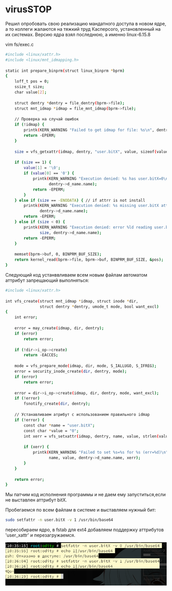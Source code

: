 # virusSTOP


Решил опробовать свою реализацию мандатного доступа в новом ядре, а то коллеги жалаются на тяжкий труд Касперсого, установленный на их системах. Версию ядра взял последнюю, а именно linux-6.15.8

vim fs/exec.c
```bash
#include <linux/xattr.h>
#include <linux/mnt_idmapping.h>

static int prepare_binprm(struct linux_binprm *bprm)
{
    loff_t pos = 0;
    ssize_t size;
    char value[2];
    
    struct dentry *dentry = file_dentry(bprm->file);
    struct mnt_idmap *idmap = file_mnt_idmap(bprm->file);

    // Проверка на случай ошибок
    if (!idmap) {
        printk(KERN_WARNING "Failed to get idmap for file: %s\n", dentry->d_name.name);
        return -EPERM;
    }

    size = vfs_getxattr(idmap, dentry, "user.bitX", value, sizeof(value) - 1);
    
    if (size == 1) {
        value[1] = '\0';
        if (value[0] == '0') {
            printk(KERN_WARNING "Execution denied: %s has user.bitX=0\n",
                   dentry->d_name.name);
            return -EPERM;
        }
    } else if (size == -ENODATA) { // if attrr is not install
        printk(KERN_WARNING "Execution denied: %s missing user.bitX attribute\n",
               dentry->d_name.name);
        return -EPERM;
    } else if (size < 0) {
        printk(KERN_WARNING "Execution denied: error %ld reading user.bitX for %s\n",
               size, dentry->d_name.name);
        return -EPERM;
    }
    
    memset(bprm->buf, 0, BINPRM_BUF_SIZE);
    return kernel_read(bprm->file, bprm->buf, BINPRM_BUF_SIZE, &pos);
}
```

Следующий код устанввливаем всем новым файлам автоматом аттрибут запрещающий выполняться:

```bash
#include <linux/xattr.h>

int vfs_create(struct mnt_idmap *idmap, struct inode *dir,
               struct dentry *dentry, umode_t mode, bool want_excl)
{
    int error;

    error = may_create(idmap, dir, dentry);
    if (error)
        return error;

    if (!dir->i_op->create)
        return -EACCES;

    mode = vfs_prepare_mode(idmap, dir, mode, S_IALLUGO, S_IFREG);
    error = security_inode_create(dir, dentry, mode);
    if (error)
        return error;
        
    error = dir->i_op->create(idmap, dir, dentry, mode, want_excl);
    if (!error)
        fsnotify_create(dir, dentry);

    // Устанавливаем атрибут с использованием правильного idmap
    if (!error) {
        const char *name = "user.bitX";
        const char *value = "0";
        int xerr = vfs_setxattr(idmap, dentry, name, value, strlen(value), 0);
        
        if (xerr) {
            printk(KERN_WARNING "Failed to set %s=%s for %s (err=%d)\n",
                   name, value, dentry->d_name.name, xerr);
        }
    }

    return error;
}
```


Мы патчим код исполнения программы и не даем ему запуститься,если не выставлен аттрибут bitX.

Пробегаемся по всем файлам в системе и выставляем нужный бит: 
```bash
sudo setfattr -n user.bitX -v 1 /usr/bin/base64
```

пересобираем ядро, в fstab для ext4 добавляем поддержку аттрибутов  'user_xattr' и перезагружаемся.

<img src="https://github.com/oditynet/virusSTOP/blob/main/result.png" title="example" width="800" />
